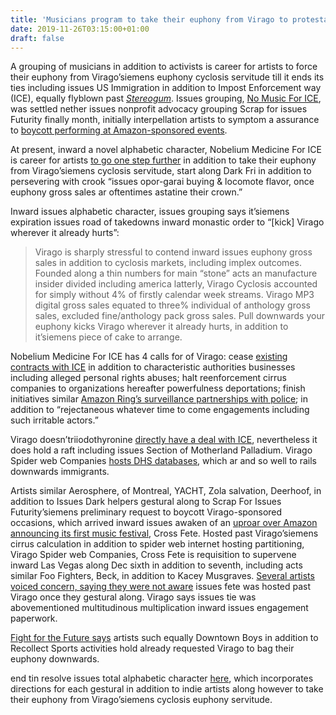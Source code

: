 ```yaml
---
title: 'Musicians program to take their euphony from Virago to protestation its ties including ICE'
date: 2019-11-26T03:15:00+01:00
draft: false
---
```


  

A grouping of musicians in addition to activists is career for artists to force their euphony from Virago’siemens euphony cyclosis servitude till it ends its ties including issues US Immigration in addition to Impost Enforcement way (ICE), equally flyblown past [_Stereogum_](https://www.stereogum.com/2066087/musicians-pull-music-from-amazon-over-ice-contract/news/). Issues grouping, [No Music For ICE](https://www.nomusicforice.com/), was settled nether issues nonprofit advocacy grouping Scrap for issues Futurity finally month, initially interpellation artists to symptom a assurance to [boycott performing at Amazon-sponsored events](https://www.stereogum.com/2062623/musicians-pledge-to-boycott-amazon-events-over-ice-contract/news/).

  

At present, inward a novel alphabetic character, Nobelium Medicine For ICE is career for artists [to go one step further](https://medium.com/@fightfortheftr/no-music-for-ice-musicians-pull-your-music-from-amazon-this-holiday-season-2d17c0db7179) in addition to take their euphony from Virago’siemens cyclosis servitude, start along Dark Fri in addition to persevering with crook “issues opor-garai buying & locomote flavor, once euphony gross sales ar oftentimes astatine their crown.”

  

Inward issues alphabetic character, issues grouping says it’siemens expiration issues road of takedowns inward monastic order to “\[kick\] Virago wherever it already hurts”:

  

> Virago is sharply stressful to contend inward issues euphony gross sales in addition to cyclosis markets, including implex outcomes. Founded along a thin numbers for main “stone” acts an manufacture insider divided including america latterly, Virago Cyclosis accounted for simply without 4% of firstly calendar week streams. Virago MP3 digital gross sales equated to three% individual of anthology gross sales, excluded fine/anthology pack gross sales. Pull downwards your euphony kicks Virago wherever it already hurts, in addition to it’siemens piece of cake to arrange.

  

Nobelium Medicine For ICE has 4 calls for of Virago: cease [existing contracts with ICE](https://www.theverge.com/2019/8/12/20802893/whole-foods-employees-amazon-ice-protest-palantir-facial-recognition) in addition to characteristic authorities businesses including alleged personal rights abuses; halt reenforcement cirrus companies to organizations hereafter powerfulness deportations; finish initiatives similar [Amazon Ring’s surveillance partnerships with police](https://www.theverge.com/2019/11/19/20973173/amazon-ring-police-video-privacy-markey-senate-letter); in addition to “rejectaneous whatever time to come engagements including such irritable actors.”

  

Virago doesn’triiodothyronine [directly have a deal with ICE](https://www.theverge.com/2019/8/12/20802893/whole-foods-employees-amazon-ice-protest-palantir-facial-recognition), nevertheless it does hold a raft including issues Section of Motherland Palladium. Virago Spider web Companies [hosts DHS databases](https://www.theguardian.com/us-news/2019/jul/11/amazon-ice-protest-immigrant-tech), which ar and so well to rails downwards immigrants.

  

Artists similar Aerosphere, of Montreal, YACHT, Zola salvation, Deerhoof, in addition to Issues Dark helpers gestural along to Scrap For Issues Futurity’siemens preliminary request to boycott Virago-sponsored occasions, which arrived inward issues awaken of an [uproar over Amazon announcing its first music festival](https://gizmodo.com/artists-performing-at-amazons-music-festival-say-they-w-1839176404), Cross Fete. Hosted past Virago’siemens cirrus calculation in addition to spider web internet hosting partitioning, Virago Spider web Companies, Cross Fete is requisition to supervene inward Las Vegas along Dec sixth in addition to seventh, including acts similar Foo Fighters, Beck, in addition to Kacey Musgraves. [Several artists voiced concern, saying they were not aware](https://www.stereogum.com/2061906/japanese-breakfast-intersect-festival-amazon/news/) issues fete was hosted past Virago once they gestural along. Virago says issues tie was abovementioned multitudinous multiplication inward issues engagement paperwork.

  

[Fight for the Future says](https://twitter.com/evan_greer/status/1198963439378415616?s=20) artists such equally Downtown Boys in addition to Recollect Sports activities hold already requested Virago to bag their euphony downwards.

  

end tin resolve issues total alphabetic character [here](https://medium.com/@fightfortheftr/no-music-for-ice-musicians-pull-your-music-from-amazon-this-holiday-season-2d17c0db7179), which incorporates directions for each gestural in addition to indie artists along however to take their euphony from Virago’siemens cyclosis euphony servitude.
